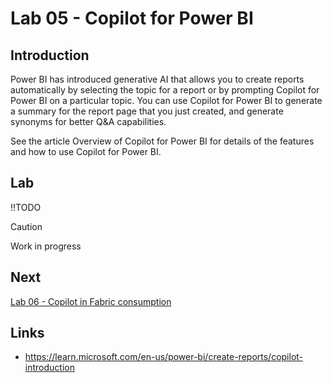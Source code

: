 # Lab 05 - Copilot for Power BI

## Introduction
Power BI has introduced generative AI that allows you to create reports automatically by selecting the topic for a report or by prompting Copilot for Power BI on a particular topic. You can use Copilot for Power BI to generate a summary for the report page that you just created, and generate synonyms for better Q&A capabilities.

See the article Overview of Copilot for Power BI for details of the features and how to use Copilot for Power BI.

## Lab
!!TODO
> [!CAUTION]
> Work in progress

## Next
[Lab 06 - Copilot in Fabric consumption](/labs/lab06/lab06.md)

## Links
- https://learn.microsoft.com/en-us/power-bi/create-reports/copilot-introduction


